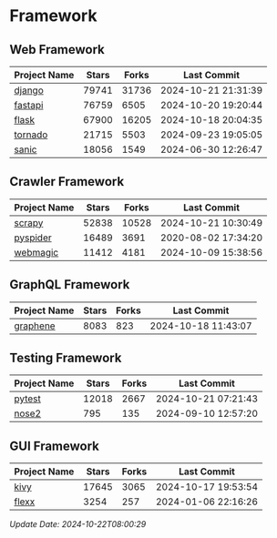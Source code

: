 # Framework

## Web Framework
| Project Name | Stars | Forks | Last Commit |
| ------------ | ----- | ----- | ----------- |
| [django](https://github.com/django/django) | 79741 | 31736 | 2024-10-21 21:31:39 |
| [fastapi](https://github.com/fastapi/fastapi) | 76759 | 6505 | 2024-10-20 19:20:44 |
| [flask](https://github.com/pallets/flask) | 67900 | 16205 | 2024-10-18 20:04:35 |
| [tornado](https://github.com/tornadoweb/tornado) | 21715 | 5503 | 2024-09-23 19:05:05 |
| [sanic](https://github.com/sanic-org/sanic) | 18056 | 1549 | 2024-06-30 12:26:47 |

## Crawler Framework
| Project Name | Stars | Forks | Last Commit |
| ------------ | ----- | ----- | ----------- |
| [scrapy](https://github.com/scrapy/scrapy) | 52838 | 10528 | 2024-10-21 10:30:49 |
| [pyspider](https://github.com/binux/pyspider) | 16489 | 3691 | 2020-08-02 17:34:20 |
| [webmagic](https://github.com/code4craft/webmagic) | 11412 | 4181 | 2024-10-09 15:38:56 |

## GraphQL Framework
| Project Name | Stars | Forks | Last Commit |
| ------------ | ----- | ----- | ----------- |
| [graphene](https://github.com/graphql-python/graphene) | 8083 | 823 | 2024-10-18 11:43:07 |

## Testing Framework
| Project Name | Stars | Forks | Last Commit |
| ------------ | ----- | ----- | ----------- |
| [pytest](https://github.com/pytest-dev/pytest) | 12018 | 2667 | 2024-10-21 07:21:43 |
| [nose2](https://github.com/nose-devs/nose2) | 795 | 135 | 2024-09-10 12:57:20 |

## GUI Framework
| Project Name | Stars | Forks | Last Commit |
| ------------ | ----- | ----- | ----------- |
| [kivy](https://github.com/kivy/kivy) | 17645 | 3065 | 2024-10-17 19:53:54 |
| [flexx](https://github.com/flexxui/flexx) | 3254 | 257 | 2024-01-06 22:16:26 |

*Update Date: 2024-10-22T08:00:29*